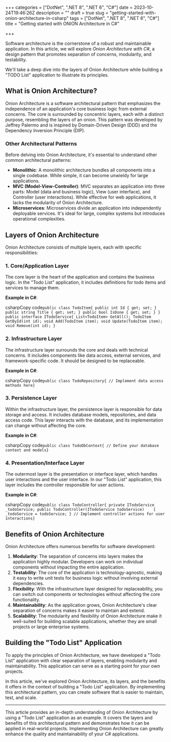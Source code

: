 +++
categories = ["DotNet", ".NET 8", ".NET 6", "C#"]
date = 2023-10-24T19:46:26Z
description = ""
draft = true
slug = "getting-started-with-onion-architecture-in-csharp"
tags = ["DotNet", ".NET 8", ".NET 6", "C#"]
title = "Getting started with ONION Architecture in C#"

+++


Software architecture is the cornerstone of a robust and maintainable application. In this article, we will explore _Onion Architecture with C#_, a design pattern that promotes separation of concerns, modularity, and testability.

We'll take a deep dive into the layers of Onion Architecture while building a "TODO List" application to illustrate its principles.

## What is Onion Architecture?

Onion Architecture is a software architectural pattern that emphasizes the independence of an application's core business logic from external concerns. The core is surrounded by concentric layers, each with a distinct purpose, resembling the layers of an onion. This pattern was developed by Jeffrey Palermo and is inspired by Domain-Driven Design (DDD) and the Dependency Inversion Principle (DIP).

### Other Architectural Patterns

Before delving into Onion Architecture, it's essential to understand other common architectural patterns:

* **Monolithic**: A monolithic architecture bundles all components into a single codebase. While simple, it can become unwieldy for large applications.
* **MVC (Model-View-Controller)**: MVC separates an application into three parts: Model (data and business logic), View (user interface), and Controller (user interactions). While effective for web applications, it lacks the modularity of Onion Architecture.
* **Microservices**: Microservices divide an application into independently deployable services. It's ideal for large, complex systems but introduces operational complexities.

## Layers of Onion Architecture

Onion Architecture consists of multiple layers, each with specific responsibilities:

### 1. Core/Application Layer

The core layer is the heart of the application and contains the business logic. In the "Todo List" application, it includes definitions for todo items and services to manage them.

**Example in C#**:

csharpCopy code`public class TodoItem{ public int Id { get; set; } public string Title { get; set; } public bool IsDone { get; set; } } public interface ITodoService{ List<TodoItem> GetAll(); TodoItem GetById(int id); void Add(TodoItem item); void Update(TodoItem item); void Remove(int id); }`

### 2. Infrastructure Layer

The infrastructure layer surrounds the core and deals with technical concerns. It includes components like data access, external services, and framework-specific code. It should be designed to be replaceable.

**Example in C#**:

csharpCopy code`public class TodoRepository{ // Implement data access methods here}`

### 3. Persistence Layer

Within the infrastructure layer, the persistence layer is responsible for data storage and access. It includes database models, repositories, and data access code. This layer interacts with the database, and its implementation can change without affecting the core.

**Example in C#**:

csharpCopy code`public class TodoDbContext{ // Define your database context and models}`

### 4. Presentation/Interface Layer

The outermost layer is the presentation or interface layer, which handles user interactions and the user interface. In our "Todo List" application, this layer includes the controller responsible for user actions.

**Example in C#**:

csharpCopy code`public class TodoController{ private ITodoService _todoService; public TodoController(ITodoService todoService)    { _todoService = todoService; } // Implement controller actions for user interactions}`

## Benefits of Onion Architecture

Onion Architecture offers numerous benefits for software development:

1. **Modularity**: The separation of concerns into layers makes the application highly modular. Developers can work on individual components without impacting the entire application.
2. **Testability**: The core of the application is technology-agnostic, making it easy to write unit tests for business logic without involving external dependencies.
3. **Flexibility**: With the infrastructure layer designed for replaceability, you can switch out components or technologies without affecting the core functionality.
4. **Maintainability**: As the application grows, Onion Architecture's clear separation of concerns makes it easier to maintain and extend.
5. **Scalability**: The modularity and flexibility of Onion Architecture make it well-suited for building scalable applications, whether they are small projects or large enterprise systems.

## Building the "Todo List" Application

To apply the principles of Onion Architecture, we have developed a "Todo List" application with clear separation of layers, enabling modularity and maintainability. This application can serve as a starting point for your own projects.

In this article, we've explored Onion Architecture, its layers, and the benefits it offers in the context of building a "Todo List" application. By implementing this architectural pattern, you can create software that is easier to maintain, test, and scale.

---

This article provides an in-depth understanding of Onion Architecture by using a "Todo List" application as an example. It covers the layers and benefits of this architectural pattern and demonstrates how it can be applied in real-world projects. Implementing Onion Architecture can greatly enhance the quality and maintainability of your C# applications.

